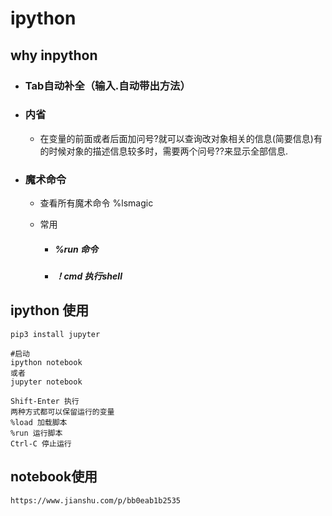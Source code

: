 # ipython

## why inpython

- ### Tab自动补全（输入.自动带出方法）

- ### 内省
   -  在变量的前面或者后面加问号?就可以查询改对象相关的信息(简要信息)有的时候对象的描述信息较多时，需要两个问号??来显示全部信息.

- ### 魔术命令

   - 查看所有魔术命令 %lsmagic

   - 常用

     - ##### %run 命令

     - ##### ！cmd 执行shell

## ipython 使用

```
pip3 install jupyter

#启动
ipython notebook
或者
jupyter notebook

Shift-Enter 执行
两种方式都可以保留运行的变量
%load 加载脚本 
%run 运行脚本
Ctrl-C 停止运行

```

## notebook使用

```
https://www.jianshu.com/p/bb0eab1b2535
```

